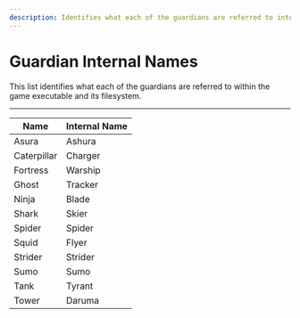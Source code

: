 ```yaml
---
description: Identifies what each of the guardians are referred to internally.
---
```


# Guardian Internal Names

This list identifies what each of the guardians are referred to within the game executable and its filesystem.

---
Name | Internal Name
---- | -------------
Asura | Ashura
Caterpillar | Charger
Fortress | Warship
Ghost | Tracker
Ninja | Blade
Shark | Skier
Spider | Spider
Squid | Flyer
Strider | Strider
Sumo | Sumo
Tank | Tyrant
Tower | Daruma